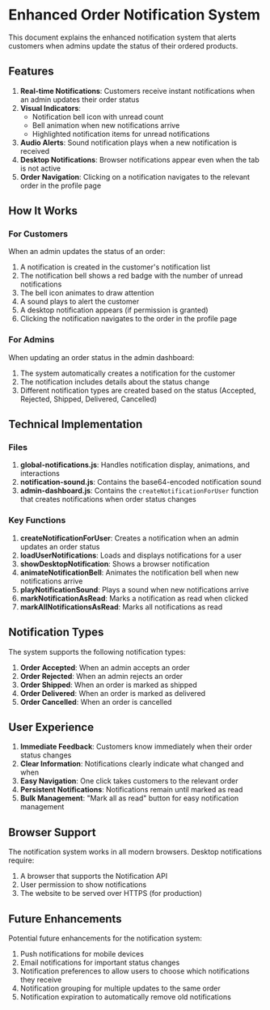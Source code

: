 # Enhanced Order Notification System

This document explains the enhanced notification system that alerts customers when admins update the status of their ordered products.

## Features

1. **Real-time Notifications**: Customers receive instant notifications when an admin updates their order status
2. **Visual Indicators**: 
   - Notification bell icon with unread count
   - Bell animation when new notifications arrive
   - Highlighted notification items for unread notifications
3. **Audio Alerts**: Sound notification plays when a new notification is received
4. **Desktop Notifications**: Browser notifications appear even when the tab is not active
5. **Order Navigation**: Clicking on a notification navigates to the relevant order in the profile page

## How It Works

### For Customers

When an admin updates the status of an order:

1. A notification is created in the customer's notification list
2. The notification bell shows a red badge with the number of unread notifications
3. The bell icon animates to draw attention
4. A sound plays to alert the customer
5. A desktop notification appears (if permission is granted)
6. Clicking the notification navigates to the order in the profile page

### For Admins

When updating an order status in the admin dashboard:

1. The system automatically creates a notification for the customer
2. The notification includes details about the status change
3. Different notification types are created based on the status (Accepted, Rejected, Shipped, Delivered, Cancelled)

## Technical Implementation

### Files

1. **global-notifications.js**: Handles notification display, animations, and interactions
2. **notification-sound.js**: Contains the base64-encoded notification sound
3. **admin-dashboard.js**: Contains the `createNotificationForUser` function that creates notifications when order status changes

### Key Functions

1. **createNotificationForUser**: Creates a notification when an admin updates an order status
2. **loadUserNotifications**: Loads and displays notifications for a user
3. **showDesktopNotification**: Shows a browser notification
4. **animateNotificationBell**: Animates the notification bell when new notifications arrive
5. **playNotificationSound**: Plays a sound when new notifications arrive
6. **markNotificationAsRead**: Marks a notification as read when clicked
7. **markAllNotificationsAsRead**: Marks all notifications as read

## Notification Types

The system supports the following notification types:

1. **Order Accepted**: When an admin accepts an order
2. **Order Rejected**: When an admin rejects an order
3. **Order Shipped**: When an order is marked as shipped
4. **Order Delivered**: When an order is marked as delivered
5. **Order Cancelled**: When an order is cancelled

## User Experience

1. **Immediate Feedback**: Customers know immediately when their order status changes
2. **Clear Information**: Notifications clearly indicate what changed and when
3. **Easy Navigation**: One click takes customers to the relevant order
4. **Persistent Notifications**: Notifications remain until marked as read
5. **Bulk Management**: "Mark all as read" button for easy notification management

## Browser Support

The notification system works in all modern browsers. Desktop notifications require:

1. A browser that supports the Notification API
2. User permission to show notifications
3. The website to be served over HTTPS (for production)

## Future Enhancements

Potential future enhancements for the notification system:

1. Push notifications for mobile devices
2. Email notifications for important status changes
3. Notification preferences to allow users to choose which notifications they receive
4. Notification grouping for multiple updates to the same order
5. Notification expiration to automatically remove old notifications
